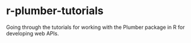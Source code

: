 # r-plumber-tutorials
Going through the tutorials for working with the Plumber package in R for developing web APIs.
